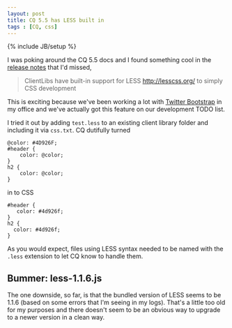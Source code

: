 ```yaml
---
layout: post
title: CQ 5.5 has LESS built in 
tags : [CQ, css]
---
```

{% include JB/setup %}


I was poking around the CQ 5.5 docs and I found something cool in the [release notes](http://dev.day.com/docs/en/cq/current/release_notes/overview.html) that I'd missed, 

>ClientLibs have built-in support for LESS http://lesscss.org/ to simply CSS development
	
This is exciting because we've been working a lot with [Twitter Bootstrap](http://twitter.github.com/bootstrap/) in my office and we've actually got this feature on our development TODO list.  

I tried it out by adding ```test.less``` to an existing client library folder and including it via ```css.txt```.  CQ dutifully turned 

    @color: #4D926F;
    #header {			
        color: @color;		
    }					
    h2 {				
	    color: @color;		
	}					


in to CSS

    #header {
       color: #4d926f;
    }
    h2 {
      color: #4d926f;
    }

As you would expect, files using LESS syntax needed to be named with the ```.less``` extension to let CQ know to handle them.

## Bummer: less-1.1.6.js

The one downside, so far, is that the bundled version of LESS seems to be 1.1.6 (based on some errors that I'm seeing in my logs). That's a little too old for my purposes and there doesn't seem to be an obvious way to upgrade to a newer version in a clean way.


